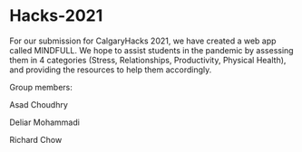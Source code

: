 # Hacks-2021

For our submission for CalgaryHacks 2021, we have created a web app called MINDFULL. We hope to assist students in the pandemic by assessing them in 4 categories (Stress, Relationships, Productivity, Physical Health), and providing the resources to help them accordingly.

Group members:

Asad Choudhry

Deliar Mohammadi

Richard Chow
